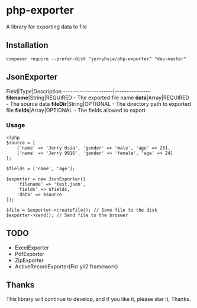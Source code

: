 # php-exporter
A library for exporting data to file

## Installation

`composer require --prefer-dist "jerryhsia/php-exporter" "dev-master"`

## JsonExporter

Field|Type|Description
---------------------|---------------
**filename**|String|REQUIRED - The exported file name
**data**|Array|REQUIRED - The source data
**fileDir**|String|OPTIONAL - The directory path to exported file
**fields**|Array|OPTIONAL - The fields allowed to export

### Usage

```
<?php
$source = [
    ['name' => 'Jerry Hsia', 'gender' => 'male', 'age' => 23],
    ['name' => 'Jerry 9916', 'gender' => 'female', 'age' => 24]
];

$fields = ['name', 'age'];

$exporter = new JsonExporter([
    'filename' => 'test.json',
    'fields' => $fields,
    'data' => $source
]);

$file = $exporter->createFile(); // Save file to the disk
$exporter->send(); // Send file to the broswer
```

## TODO

- ExcelExporter
- PdfExporter
- ZipExporter
- ActiveRecordExporter(For yii2 framework)

## Thanks

This library will continue to develop, and if you like it, please star it, Thanks.

